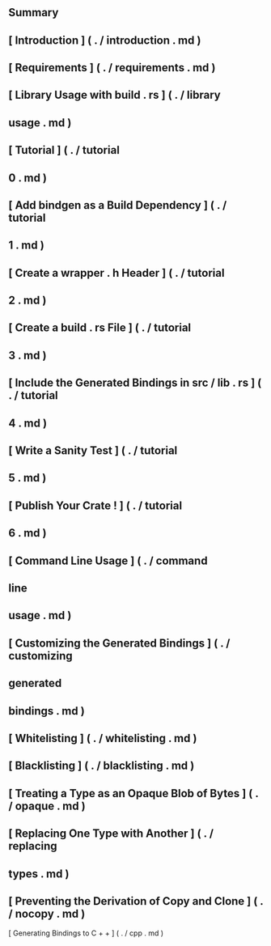 #
Summary
-
[
Introduction
]
(
.
/
introduction
.
md
)
-
[
Requirements
]
(
.
/
requirements
.
md
)
-
[
Library
Usage
with
build
.
rs
]
(
.
/
library
-
usage
.
md
)
-
[
Tutorial
]
(
.
/
tutorial
-
0
.
md
)
-
[
Add
bindgen
as
a
Build
Dependency
]
(
.
/
tutorial
-
1
.
md
)
-
[
Create
a
wrapper
.
h
Header
]
(
.
/
tutorial
-
2
.
md
)
-
[
Create
a
build
.
rs
File
]
(
.
/
tutorial
-
3
.
md
)
-
[
Include
the
Generated
Bindings
in
src
/
lib
.
rs
]
(
.
/
tutorial
-
4
.
md
)
-
[
Write
a
Sanity
Test
]
(
.
/
tutorial
-
5
.
md
)
-
[
Publish
Your
Crate
!
]
(
.
/
tutorial
-
6
.
md
)
-
[
Command
Line
Usage
]
(
.
/
command
-
line
-
usage
.
md
)
-
[
Customizing
the
Generated
Bindings
]
(
.
/
customizing
-
generated
-
bindings
.
md
)
-
[
Whitelisting
]
(
.
/
whitelisting
.
md
)
-
[
Blacklisting
]
(
.
/
blacklisting
.
md
)
-
[
Treating
a
Type
as
an
Opaque
Blob
of
Bytes
]
(
.
/
opaque
.
md
)
-
[
Replacing
One
Type
with
Another
]
(
.
/
replacing
-
types
.
md
)
-
[
Preventing
the
Derivation
of
Copy
and
Clone
]
(
.
/
nocopy
.
md
)
-
[
Generating
Bindings
to
C
+
+
]
(
.
/
cpp
.
md
)
